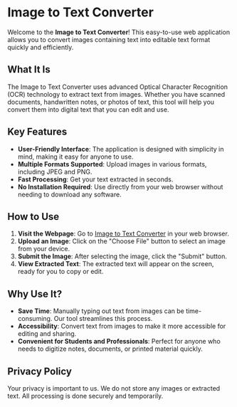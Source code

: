 
# Image to Text Converter

Welcome to the **Image to Text Converter**! This easy-to-use web application allows you to convert images containing text into editable text format quickly and efficiently.

## What It Is

The Image to Text Converter uses advanced Optical Character Recognition (OCR) technology to extract text from images. Whether you have scanned documents, handwritten notes, or photos of text, this tool will help you convert them into digital text that you can edit and use.

## Key Features

- **User-Friendly Interface**: The application is designed with simplicity in mind, making it easy for anyone to use.
- **Multiple Formats Supported**: Upload images in various formats, including JPEG and PNG.
- **Fast Processing**: Get your text extracted in seconds.
- **No Installation Required**: Use directly from your web browser without needing to download any software.

## How to Use

1. **Visit the Webpage**: Go to [Image to Text Converter](sasibhumaraju.github.io/Image-To-Text) in your web browser.
2. **Upload an Image**: Click on the "Choose File" button to select an image from your device.
3. **Submit the Image**: After selecting the image, click the "Submit" button.
4. **View Extracted Text**: The extracted text will appear on the screen, ready for you to copy or edit.

## Why Use It?

- **Save Time**: Manually typing out text from images can be time-consuming. Our tool streamlines this process.
- **Accessibility**: Convert text from images to make it more accessible for editing and sharing.
- **Convenient for Students and Professionals**: Perfect for anyone who needs to digitize notes, documents, or printed material quickly.


## Privacy Policy

Your privacy is important to us. We do not store any images or extracted text. All processing is done securely and temporarily.
